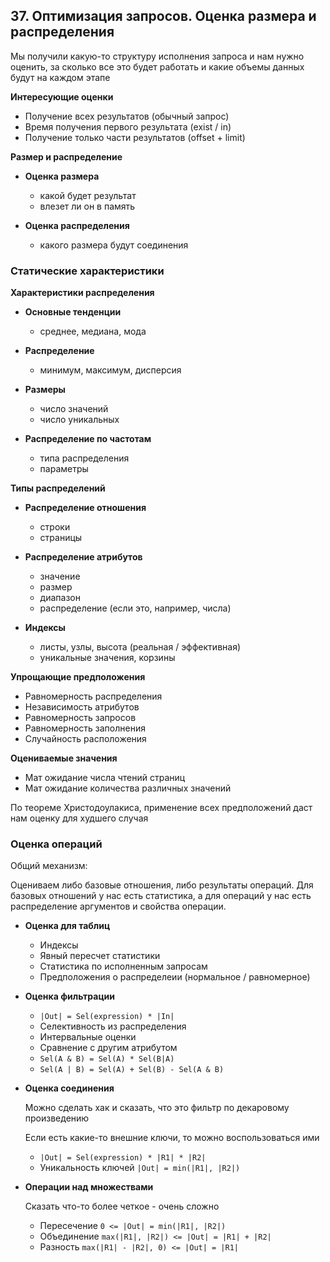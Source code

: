 ## 37. Оптимизация запросов. Оценка размера и распределения

Мы получили какую-то структуру исполнения запроса 
и нам нужно оценить, за сколько все это будет работать
и какие объемы данных будут на каждом этапе

**Интересующие оценки**

- Получение всех результатов (обычный запрос)
- Время получения первого результата (exist / in)
- Получение только части результатов (offset + limit)

**Размер и распределение**

- **Оценка размера**
    - какой будет результат
    - влезет ли он в память

- **Оценка распределения**
    - какого размера будут соединения


### Статические характеристики

**Характеристики распределения**

- **Основные тенденции**
    - среднее, медиана, мода

- **Распределение**
    - минимум, максимум, дисперсия

- **Размеры**
    - число значений
    - число уникальных

- **Распределение по частотам**
    - типа распределения
    - параметры


**Типы распределений**

- **Распределение отношения**
    - строки
    - страницы

- **Распределение атрибутов**
    - значение
    - размер
    - диапазон
    - распределение (если это, например, числа)

- **Индексы**
    - листы, узлы, высота (реальная / эффективная)
    - уникальные значения, корзины


**Упрощающие предположения**

- Равномерность распределения
- Независимость атрибутов
- Равномерность запросов
- Равномерность заполнения
- Случайность расположения


**Оцениваемые значения**

- Мат ожидание числа чтений страниц
- Мат ожидание количества различных значений

По теореме Христодоулакиса, 
применение всех предположений даст нам оценку для худшего случая


### Оценка операций

Общий механизм:

Оцениваем либо базовые отношения, либо результаты операций. 
Для базовых отношений у нас есть статистика, 
а для операций у нас есть распределение аргументов и свойства операции.

- **Оценка для таблиц**
    - Индексы
    - Явный пересчет статистики
    - Статистика по исполненным запросам
    - Предположения о распределеии (нормальное / равномерное)


- **Оценка фильтрации**
    - `|Out| = Sel(expression) * |In|`
    - Селективность из распределения
    - Интервальные оценки
    - Сравнение с другим атрибутом
    - `Sel(A & B) = Sel(A) * Sel(B|A)`
    - `Sel(A | B) = Sel(A) + Sel(B) - Sel(A & B)`


- **Оценка соединения**

    Можно сделать хак и сказать, что это фильтр по декаровому произведению

    Если есть какие-то внешние ключи, то можно воспользоваться ими

    - `|Out| = Sel(expression) * |R1| * |R2|`
    - Уникальность ключей `|Out| = min(|R1|, |R2|)`


- **Операции над множествами**

    Сказать что-то более четкое - очень сложно

    - Пересечение `0 <= |Out| = min(|R1|, |R2|)`
    - Объединение `max(|R1|, |R2|) <= |Out| = |R1| + |R2|`
    - Разность `max(|R1| - |R2|, 0) <= |Out| = |R1|`


